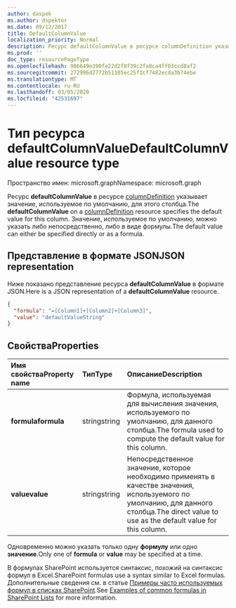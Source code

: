 ```yaml
---
author: daspek
ms.author: dspektor
ms.date: 09/12/2017
title: DefaultColumnValue
localization_priority: Normal
description: Ресурс defaultColumnValue в ресурсе columnDefinition указывает значение, используемое по умолчанию, для этого столбца.
ms.prod: ''
doc_type: resourcePageType
ms.openlocfilehash: 986649e390fe22d2f8f39c2fa8ca4ff03ccd8af2
ms.sourcegitcommit: 272996d2772b51105ec25f1cf7482ecda3b74ebe
ms.translationtype: MT
ms.contentlocale: ru-RU
ms.lasthandoff: 03/05/2020
ms.locfileid: "42531697"
---
```

# <a name="defaultcolumnvalue-resource-type"></a><span data-ttu-id="60707-103">Тип ресурса defaultColumnValue</span><span class="sxs-lookup"><span data-stu-id="60707-103">DefaultColumnValue resource type</span></span>

<span data-ttu-id="60707-104">Пространство имен: microsoft.graph</span><span class="sxs-lookup"><span data-stu-id="60707-104">Namespace: microsoft.graph</span></span>

<span data-ttu-id="60707-105">Ресурс **defaultColumnValue** в ресурсе [columnDefinition](columndefinition.md) указывает значение, используемое по умолчанию, для этого столбца.</span><span class="sxs-lookup"><span data-stu-id="60707-105">The **defaultColumnValue** on a [columnDefinition](columndefinition.md) resource specifies the default value for this column.</span></span>
<span data-ttu-id="60707-106">Значение, используемое по умолчанию, можно указать либо непосредственно, либо в виде формулы.</span><span class="sxs-lookup"><span data-stu-id="60707-106">The default value can either be specified directly or as a formula.</span></span>

## <a name="json-representation"></a><span data-ttu-id="60707-107">Представление в формате JSON</span><span class="sxs-lookup"><span data-stu-id="60707-107">JSON representation</span></span>

<span data-ttu-id="60707-108">Ниже показано представление ресурса **defaultColumnValue** в формате JSON.</span><span class="sxs-lookup"><span data-stu-id="60707-108">Here is a JSON representation of a **defaultColumnValue** resource.</span></span>
<!-- { "blockType": "resource", "@type": "microsoft.graph.defaultColumnValue" } -->

```json
{
  "formula": "=[Column1]+[Column2]+[Column3]",
  "value": "defaultValueString"
}
```

## <a name="properties"></a><span data-ttu-id="60707-109">Свойства</span><span class="sxs-lookup"><span data-stu-id="60707-109">Properties</span></span>

| <span data-ttu-id="60707-110">Имя свойства</span><span class="sxs-lookup"><span data-stu-id="60707-110">Property name</span></span> | <span data-ttu-id="60707-111">Тип</span><span class="sxs-lookup"><span data-stu-id="60707-111">Type</span></span>   | <span data-ttu-id="60707-112">Описание</span><span class="sxs-lookup"><span data-stu-id="60707-112">Description</span></span>
|:--------------|:-------|:----------------------------------------------------
| <span data-ttu-id="60707-113">**formula**</span><span class="sxs-lookup"><span data-stu-id="60707-113">**formula**</span></span>   | <span data-ttu-id="60707-114">string</span><span class="sxs-lookup"><span data-stu-id="60707-114">string</span></span> | <span data-ttu-id="60707-115">Формула, используемая для вычисления значения, используемого по умолчанию, для данного столбца.</span><span class="sxs-lookup"><span data-stu-id="60707-115">The formula used to compute the default value for this column.</span></span>
| <span data-ttu-id="60707-116">**value**</span><span class="sxs-lookup"><span data-stu-id="60707-116">**value**</span></span>     | <span data-ttu-id="60707-117">string</span><span class="sxs-lookup"><span data-stu-id="60707-117">string</span></span> | <span data-ttu-id="60707-118">Непосредственное значение, которое необходимо применять в качестве значения, используемого по умолчанию, для данного столбца.</span><span class="sxs-lookup"><span data-stu-id="60707-118">The direct value to use as the default value for this column.</span></span>

<span data-ttu-id="60707-119">Одновременно можно указать только одну **формулу** или одно **значение**.</span><span class="sxs-lookup"><span data-stu-id="60707-119">Only one of **formula** or **value** may be specified at a time.</span></span>

<span data-ttu-id="60707-120">В формулах SharePoint используется синтаксис, похожий на синтаксис формул в Excel.</span><span class="sxs-lookup"><span data-stu-id="60707-120">SharePoint formulas use a syntax similar to Excel formulas.</span></span>
<span data-ttu-id="60707-121">Дополнительные сведения см. в статье [Примеры часто используемых формул в списках SharePoint][SPFormulas].</span><span class="sxs-lookup"><span data-stu-id="60707-121">See [Examples of common formulas in SharePoint Lists][SPFormulas] for more information.</span></span>

[SPFormulas]: https://support.office.com/en-us/article/Examples-of-common-formulas-in-SharePoint-Lists-d81f5f21-2b4e-45ce-b170-bf7ebf6988b3


<!-- {
  "type": "#page.annotation",
  "description": "",
  "keywords": "",
  "section": "documentation",
  "tocPath": "Resources/DefaultColumnValue"
} -->
